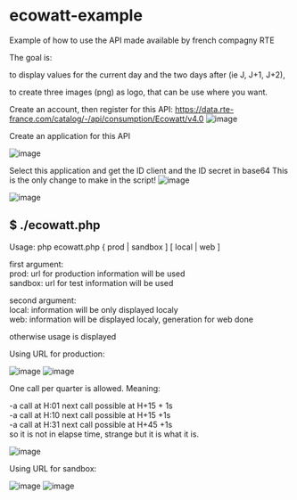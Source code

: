 # ecowatt-example
Example of how to use the API made available by french compagny RTE

The goal is:

 to display values for the current day and the two days after (ie J, J+1, J+2),

 to create three images (png) as logo, that can be use where you want.

Create an account, then register for this API:
https://data.rte-france.com/catalog/-/api/consumption/Ecowatt/v4.0
![image](https://user-images.githubusercontent.com/64729485/209450163-1126fd15-c855-4bd3-8608-7e46398d42b6.png)

Create an application for this API 

 ![image](https://user-images.githubusercontent.com/64729485/209463945-22ec7214-a722-4826-aee1-bd9e3f1aaa31.png)

Select this application and get the ID client and the ID secret  in base64
This is the only change to make in the script!
 ![image](https://user-images.githubusercontent.com/64729485/209463966-4b4dd73c-cf32-440c-9c28-88b9f5e5c834.png)

 ![image](https://user-images.githubusercontent.com/64729485/209464032-e1c4a30d-3c4f-489f-ab65-3ea9eb526f94.png)


$ ./ecowatt.php
 ---------------------------------------------------------------------- 
 Usage:  php ecowatt.php { prod | sandbox ] [ local | web ]             
                                                                        
 first argument:                                                        
 prod: url for production information will be used                      
 sandbox: url for test information will be used                         
                                                                        
 second argument:                                                       
 local: information will be only displayed localy                       
 web: information will be displayed localy, generation for web done

otherwise usage is displayed

Using URL for production:

![image](https://user-images.githubusercontent.com/64729485/209447409-f60b573c-d4d9-44ae-84d8-92b6269fa050.png)
![image](https://user-images.githubusercontent.com/64729485/209447359-9e84cc8d-b35e-4165-8bbf-45904e5df881.png)

One call per quarter is allowed. Meaning:

 -a call at H:01  next call possible at H+15 + 1s  
 -a call at H:10  next call possible at H+15 +1s  
 -a call at H:31  next call possible at H+45 +1s  
 so it is not in elapse time, strange but it is what it is. 

![image](https://user-images.githubusercontent.com/64729485/209450329-d7ef8d8c-5aae-433d-8506-011e2c7e9245.png)


Using URL for sandbox:

![image](https://user-images.githubusercontent.com/64729485/209450069-c2bd2923-6744-4094-872f-52bd777c916a.png)
![image](https://user-images.githubusercontent.com/64729485/209450077-aa5f0f40-4091-4151-80d2-0614980bf910.png)


